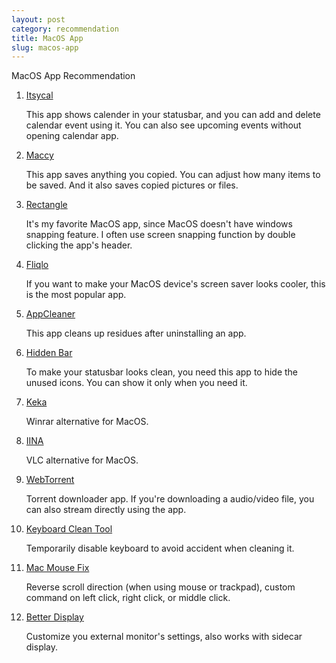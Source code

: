 ```yaml
---
layout: post
category: recommendation
title: MacOS App
slug: macos-app
---
```


MacOS App Recommendation
1. [Itsycal](https://www.mowglii.com/itsycal/)

    This app shows calender in your statusbar, and you can add and delete calendar event using it. You can also see upcoming events without opening calendar app.

2. [Maccy](https://maccy.app/)

    This app saves anything you copied. You can adjust how many items to be saved. And it also saves copied pictures or files.

3. [Rectangle](https://rectangleapp.com/)

    It's my favorite MacOS app, since MacOS doesn't have windows snapping feature. I often use screen snapping function by double clicking the app's header.

4. [Fliqlo](https://fliqlo.com/)

    If you want to make your MacOS device's screen saver looks cooler, this is the most popular app.

5. [AppCleaner](https://freemacsoft.net/appcleaner/)

    This app cleans up residues after uninstalling an app.

6. [Hidden Bar](https://apps.apple.com/us/app/hidden-bar/id1452453066)

    To make your statusbar looks clean, you need this app to hide the unused icons. You can show it only when you need it.

7. [Keka](https://www.keka.io/en/)

    Winrar alternative for MacOS.

8. [IINA](https://iina.io/)

    VLC alternative for MacOS.

9.  [WebTorrent](https://webtorrent.io/)

    Torrent downloader app. If you're downloading a audio/video file, you can also stream directly using the app.

10. [Keyboard Clean Tool](https://folivora.ai/keyboardcleantool)

    Temporarily disable keyboard to avoid accident when cleaning it.

11. [Mac Mouse Fix](https://macmousefix.com/)

    Reverse scroll direction (when using mouse or trackpad), custom command on left click, right click, or middle click.

12. [Better Display](https://github.com/waydabber/BetterDisplay)

    Customize you external monitor's settings, also works with sidecar display.
